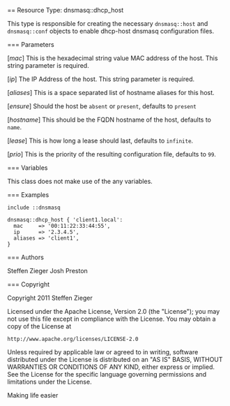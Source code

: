 == Resource Type: dnsmasq::dhcp_host

This type is responsible for creating the necessary `dnsmasq::host` and
`dnsmasq::conf` objects to enable dhcp-host dnsmasq configuration files.

=== Parameters

[*mac*]
  This is the hexadecimal string value MAC address of the host.  This string
  parameter is required.

[*ip*]
  The IP Address of the host.  This string parameter is required.

[*aliases*]
  This is a space separated list of hostname aliases for this host.

[*ensure*]
  Should the host be `absent` or `present`, defaults to `present`

[*hostname*]
  This should be the FQDN hostname of the host, defaults to `name`.

[*lease*]
  This is how long a lease should last, defaults to `infinite`.

[*prio*]
  This is the priority of the resulting configuration file, defaults to `99`.

=== Variables

This class does not make use of the any variables.

=== Examples

    include ::dnsmasq

    dnsmasq::dhcp_host { 'client1.local':
      mac     => '00:11:22:33:44:55',
      ip      => '2.3.4.5',
      aliases => 'client1',
    }

=== Authors

Steffen Zieger
Josh Preston

=== Copyright

Copyright 2011 Steffen Zieger

Licensed under the Apache License, Version 2.0 (the "License");
you may not use this file except in compliance with the License.
You may obtain a copy of the License at

    http://www.apache.org/licenses/LICENSE-2.0

Unless required by applicable law or agreed to in writing, software
distributed under the License is distributed on an "AS IS" BASIS,
WITHOUT WARRANTIES OR CONDITIONS OF ANY KIND, either express or implied.
See the License for the specific language governing permissions and
limitations under the License.

Making life easier
